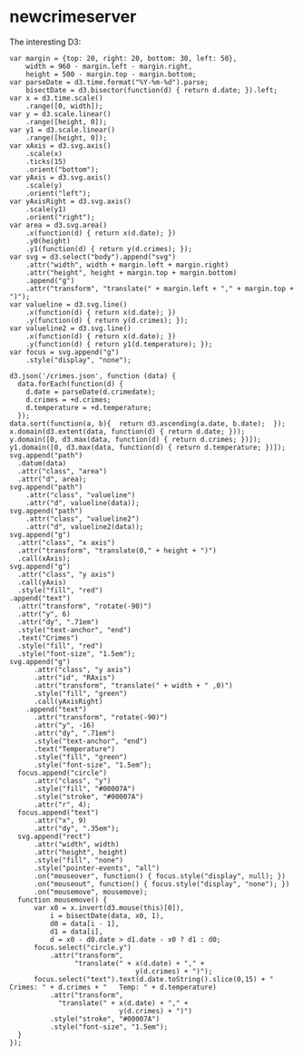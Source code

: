 # newcrimeserver


The interesting D3:

    var margin = {top: 20, right: 20, bottom: 30, left: 50},
        width = 960 - margin.left - margin.right,
        height = 500 - margin.top - margin.bottom;
    var parseDate = d3.time.format("%Y-%m-%d").parse;
        bisectDate = d3.bisector(function(d) { return d.date; }).left;
    var x = d3.time.scale()
        .range([0, width]);
    var y = d3.scale.linear()
        .range([height, 0]);
    var y1 = d3.scale.linear()
        .range([height, 0]);
    var xAxis = d3.svg.axis()
        .scale(x)
        .ticks(15)
        .orient("bottom");
    var yAxis = d3.svg.axis()
        .scale(y)
        .orient("left");
    var yAxisRight = d3.svg.axis()
        .scale(y1)
        .orient("right");
    var area = d3.svg.area()
        .x(function(d) { return x(d.date); })
        .y0(height)
        .y1(function(d) { return y(d.crimes); });
    var svg = d3.select("body").append("svg")
        .attr("width", width + margin.left + margin.right)
        .attr("height", height + margin.top + margin.bottom)
        .append("g")
        .attr("transform", "translate(" + margin.left + "," + margin.top + ")");
    var valueline = d3.svg.line()
        .x(function(d) { return x(d.date); })
        .y(function(d) { return y(d.crimes); });
    var valueline2 = d3.svg.line()
        .x(function(d) { return x(d.date); })
        .y(function(d) { return y1(d.temperature); });
    var focus = svg.append("g")
        .style("display", "none");

    d3.json('/crimes.json', function (data) {
      data.forEach(function(d) {
        d.date = parseDate(d.crimedate);
        d.crimes = +d.crimes;
        d.temperature = +d.temperature;
      });
    data.sort(function(a, b){  return d3.ascending(a.date, b.date);  });
    x.domain(d3.extent(data, function(d) { return d.date; }));
    y.domain([0, d3.max(data, function(d) { return d.crimes; })]);
    y1.domain([0, d3.max(data, function(d) { return d.temperature; })]);
    svg.append("path")
      .datum(data)
      .attr("class", "area")
      .attr("d", area);
    svg.append("path")
        .attr("class", "valueline")
        .attr("d", valueline(data));
    svg.append("path")
        .attr("class", "valueline2")
        .attr("d", valueline2(data));
    svg.append("g")
      .attr("class", "x axis")
      .attr("transform", "translate(0," + height + ")")
      .call(xAxis);
    svg.append("g")
      .attr("class", "y axis")
      .call(yAxis)
      .style("fill", "red")
    .append("text")
      .attr("transform", "rotate(-90)")
      .attr("y", 6)
      .attr("dy", ".71em")
      .style("text-anchor", "end")
      .text("Crimes")
      .style("fill", "red")
      .style("font-size", "1.5em");
    svg.append("g")
          .attr("class", "y axis")
          .attr("id", "RAxis")
          .attr("transform", "translate(" + width + " ,0)")
          .style("fill", "green")
          .call(yAxisRight)
        .append("text")
          .attr("transform", "rotate(-90)")
          .attr("y", -16)
          .attr("dy", ".71em")
          .style("text-anchor", "end")
          .text("Temperature")
          .style("fill", "green")
          .style("font-size", "1.5em");
      focus.append("circle")
          .attr("class", "y")
          .style("fill", "#00007A")
          .style("stroke", "#00007A")
          .attr("r", 4);
      focus.append("text")
          .attr("x", 9)
          .attr("dy", ".35em");
      svg.append("rect")
          .attr("width", width)
          .attr("height", height)
          .style("fill", "none")
          .style("pointer-events", "all")
          .on("mouseover", function() { focus.style("display", null); })
          .on("mouseout", function() { focus.style("display", "none"); })
          .on("mousemove", mousemove);
      function mousemove() {
          var x0 = x.invert(d3.mouse(this)[0]),
              i = bisectDate(data, x0, 1),
              d0 = data[i - 1],
              d1 = data[i],
              d = x0 - d0.date > d1.date - x0 ? d1 : d0;
          focus.select("circle.y")
              .attr("transform",
                    "translate(" + x(d.date) + "," +
                                   y(d.crimes) + ")");
          focus.select("text").text(d.date.toString().slice(0,15) + "  Crimes: " + d.crimes + "   Temp: " + d.temperature)
              .attr("transform",
                "translate(" + x(d.date) + "," +
                               y(d.crimes) + ")")
              .style("stroke", "#00007A")
              .style("font-size", "1.5em");
      }
    });
